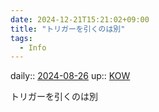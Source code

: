 ```yaml
---
date: 2024-12-21T15:21:02+09:00
title: "トリガーを引くのは別"
tags:
  - Info
---
```


daily:: [2024-08-26](/Daily_Note/2024-08-26.md)
up:: [KOW](../Bar/Novel/Nacaria/KOW.md)

トリガーを引くのは別
